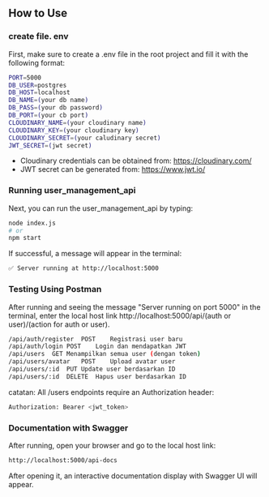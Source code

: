 ## How to Use

### create file. env

First, make sure to create a .env file in the root project and fill it with the following format:

```bash
PORT=5000
DB_USER=postgres
DB_HOST=localhost
DB_NAME=(your db name)
DB_PASS=(your db password)
DB_PORT=(your cb port)
CLOUDINARY_NAME=(your cloudinary name)
CLOUDINARY_KEY=(your cloudinary key)
CLOUDINARY_SECRET=(your caludinary secret)
JWT_SECRET=(jwt secret)
```


- Cloudinary credentials can be obtained from: https://cloudinary.com/
- JWT secret can be generated from: https://www.jwt.io/

### Running user_management_api
Next, you can run the user_management_api by typing:

```bash
node index.js
# or
npm start
```

If successful, a message will appear in the terminal:

```bash
✅ Server running at http://localhost:5000
```


### Testing Using Postman
After running and seeing the message "Server running on port 5000" in the terminal, enter the local host link http://localhost:5000/api/(auth or user)/(action for auth or user).

```bash
/api/auth/register	POST	Registrasi user baru
/api/auth/login	POST	Login dan mendapatkan JWT
/api/users	GET	Menampilkan semua user (dengan token)
/api/users/avatar	POST	Upload avatar user
/api/users/:id	PUT	Update user berdasarkan ID
/api/users/:id	DELETE	Hapus user berdasarkan ID
```

catatan:
All /users endpoints require an Authorization header:
```bash
Authorization: Bearer <jwt_token>
```


### Documentation with Swagger
After running, open your browser and go to the local host link:

```bash
http://localhost:5000/api-docs
```

After opening it, an interactive documentation display with Swagger UI will appear.




